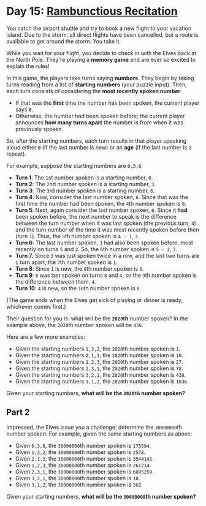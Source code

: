 # Day 15: [Rambunctious Recitation](https://adventofcode.com/2020/day/15)
You catch the airport shuttle and try to book a new flight to your vacation island. Due to the storm, all direct flights have been cancelled, but a route is available to get around the storm. You take it.

While you wait for your flight, you decide to check in with the Elves back at the North Pole. They're playing a **memory game** and are ever so excited to explain the rules!

In this game, the players take turns saying **numbers**. They begin by taking turns reading from a list of **starting numbers** (your puzzle input). Then, each turn consists of considering the **most recently spoken number**:
- If that was the **first** time the number has been spoken, the current player says **`0`**.
- Otherwise, the number had been spoken before; the current player announces **how many turns apart** the number is from when it was previously spoken.

So, after the starting numbers, each turn results in that player speaking aloud either **`0`** (if the last number is new) or an **age** (if the last number is a repeat).

For example, suppose the starting numbers are `0,3,6`:
- **Turn 1**: The `1`st number spoken is a starting number, `0`.
- **Turn 2**: The `2`nd number spoken is a starting number, `3`.
- **Turn 3**: The `3`rd number spoken is a starting number, `6`.
- **Turn 4**: Now, consider the last number spoken, `6`. Since that was the first time the number had been spoken, the `4`th number spoken is `0`.
- **Turn 5**: Next, again consider the last number spoken, `0`. Since it **had** been spoken before, the next number to speak is the difference between the turn number when it was last spoken (the previous turn, `4`) and the turn number of the time it was most recently spoken before then (turn `1`). Thus, the `5`th number spoken is `4 - 1`, `3`.
- **Turn 6**: The last number spoken, `3` had also been spoken before, most recently on turns `5` and `2`. So, the `6`th number spoken is `5 - 2`, `3`.
- **Turn 7**: Since `3` was just spoken twice in a row, and the last two turns are `1` turn apart, the `7`th number spoken is `1`.
- **Turn 8**: Since `1` is new, the `8`th number spoken is `0`.
- **Turn 9**: `0` was last spoken on turns `8` and `4`, so the `9`th number spoken is the difference between them, `4`.
- **Turn 10**: `4` is new, so the `10`th number spoken is `0`.

(The game ends when the Elves get sick of playing or dinner is ready, whichever comes first.)

Their question for you is: what will be the **`2020`th** number spoken? In the example above, the `2020`th number spoken will be `436`.

Here are a few more examples:
- Given the starting numbers `1,3,2`, the `2020`th number spoken is `1`.
- Given the starting numbers `2,1,3`, the `2020`th number spoken is `10`.
- Given the starting numbers `1,2,3`, the `2020`th number spoken is `27`.
- Given the starting numbers `2,3,1`, the `2020`th number spoken is `78`.
- Given the starting numbers `3,2,1`, the `2020`th number spoken is `438`.
- Given the starting numbers `3,1,2`, the `2020`th number spoken is `1836`.

Given your starting numbers, **what will be the `2020th` number spoken?**

## Part 2
Impressed, the Elves issue you a challenge: determine the `30000000`th number spoken. For example, given the same starting numbers as above:
- Given `0,3,6`, the `30000000`th number spoken is `175594`.
- Given `1,3,2`, the `30000000`th number spoken is `2578`.
- Given `2,1,3`, the `30000000`th number spoken is `3544142`.
- Given `1,2,3`, the `30000000`th number spoken is `261214`.
- Given `2,3,1`, the `30000000`th number spoken is `6895259`.
- Given `3,2,1`, the `30000000`th number spoken is `18`.
- Given `3,1,2`, the `30000000`th number spoken is `362`.

Given your starting numbers, **what will be the `30000000`th number spoken?**
